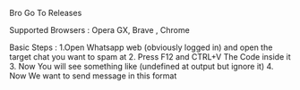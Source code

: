 Bro Go To Releases

Supported Browsers : Opera GX, Brave , Chrome

Basic Steps :
1.Open Whatsapp web (obviously logged in) and open the target chat you want to spam at
2. Press F12 and CTRL+V The Code inside it
3. Now You will see something like (undefined at output but ignore it)
4. Now We want to send message in this format
